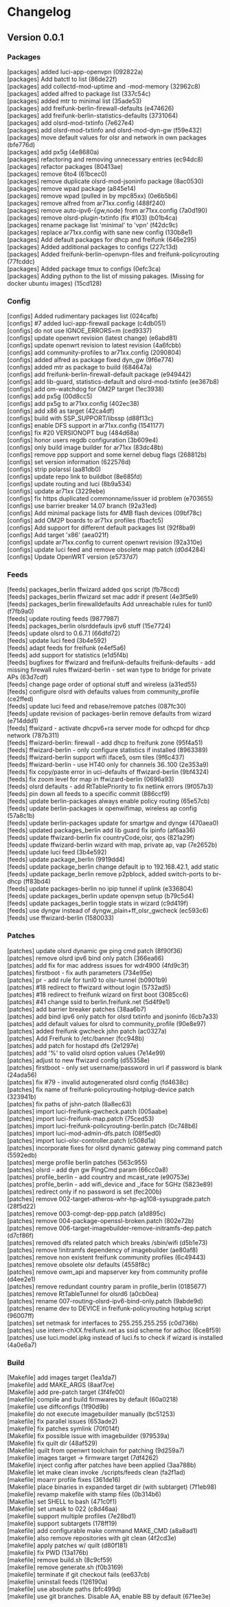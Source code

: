 # Changelog

## Version 0.0.1

### Packages

[packages] added luci-app-openvpn (092822a)  
[packages] Add batctl to list (86de22f)  
[packages] add collectd-mod-uptime and -mod-memory (32962c8)  
[packages] added alfred to package list (337c54c)  
[packages] added mtr to minimal list (35ade53)  
[packages] add freifunk-berlin-firewall-defaults (e474626)  
[packages] add freifunk-berlin-statistics-defaults (3731064)  
[packages] add olsrd-mod-txtinfo (7e627e4)  
[packages] add olsrd-mod-txtinfo and olsrd-mod-dyn-gw (f59e432)  
[packages] move default values for olsr and network in own packages (bfe776d)  
[packages] add px5g (4e8680a)  
[packages] refactoring and removing unnecessary entries (ec94dc8)  
[packages] refactor packages (80413ae)  
[packages] remove 6to4 (61bcec0)  
[packages] remove duplicate olsrd-mod-jsoninfo package (8ac0530)  
[packages] remove wpad package (a845e14)  
[packages] remove wpad (pulled in by mpc85xx) (0e6b5b6)  
[packages] remove alfred from ar71xx.config (488f240)  
[packages] remove auto-ipv6-{gw,node} from ar71xx.config (7a0d190)  
[packages] remove olsrd-plugin-txtinfo (fix #103) (b01b4ca)  
[packages] rename package list 'minimal' to 'vpn' (f42dc9c)  
[packages] replace ar71xx.config with sane new config (130b8e1)  
[packages] Add default packages for dhcp and freifunk (646e295)  
[packages] Added additional packages to configs (227c13d)  
[packages] Added freifunk-berlin-openvpn-files and freifunk-policyrouting (77fcddc)  
[packages] Added package tmux to configs (0efc3ca)  
[packages] Adding python to the list of missing pakages. (Missing for docker ubuntu images) (15cd128)  

### Config

[configs] Added rudimentary packages list (024cafb)  
[configs] #7 added luci-app-firewall package (c4db051)  
[configs] do not use IGNOE_ERRORS=m (ced9337)  
[configs] update openwrt revision (latest change) (e6abd81)  
[configs] update openwrt revision to latest revision (4a6fcbb)  
[configs] add community-profiles to ar71xx.config (2090804)  
[configs] added alfred as package fixed dyn_gw (9f6e774)  
[configs] added mtr as package to build (684647a)  
[configs] add freifunk-berlin-firewall-default package (e949442)  
[configs] add lib-guard, statistics-default and olsrd-mod-txtinfo (ee367b8)  
[configs] add om-watchdog for OM2P target (1ec3938)  
[configs] add px5g (00d8cc5)  
[configs] add px5g to ar71xx.config (402ec38)  
[configs] add x86 as target (42ca4df)  
[configs] build with SSP_SUPPORT/libssp (d88f13c)  
[configs] enable DFS support in ar71xx.config (1541177)  
[configs] fix #20 VERSIONOPT bug (484d68a)  
[configs] honor users regdb configuration (3b609e4)  
[configs] only build image builder for ar71xx (83dc48b)  
[configs] remove ppp support and some kernel debug flags (268812b)  
[configs] set version information (622576d)  
[configs] strip polarssl (aa81db0)  
[configs] update repo link to buildbot (8e685fd)  
[configs] update routing and luci (8b9a534)  
[configs] update ar71xx (3229ebe)  
[configs] fix https duplicated commonname/issuer id problem (e703655)  
[configs] use barrier breaker 14.07 branch (92a31ed)  
[configs] Add minimal package lists for 4MB flash devices (09bf78c)  
[configs] add OM2P boards to ar71xx profiles (fbacfc5)  
[configs] Add support for different default packages list (92f8ba9)  
[configs] Add target 'x86' (aea021f)  
[configs] update ar71xx.config to current openwrt revision (92a310e)  
[configs] update luci feed and remove obsolete map patch (d0d4284)  
[configs] Update OpenWRT version (e5737d7)  

### Feeds

[feeds] packages_berlin ffwizard added qos script (fb78ccd)  
[feeds] packages_berlin ffwizard set mac addr if present (4e3f5e9)  
[feeds] packages_berlin firewalldefaults Add unreachable rules for tunl0 (f7fb9a0)  
[feeds] update routing feeds (9877987)  
[feeds] packages_berlin olsrddefauls ipv6 stuff (15e7724)  
[feeds] update olsrd to 0.6.7.1 (66dfd72)  
[feeds] update luci feed (3b4e592)  
[feeds] adapt feeds for freifunk (e4ef5a6)  
[feeds] add support for statistics (e1d5f4b)  
[feeds] bugfixes for ffwizard and freifunk-defaults  freifunk-defaults - add missing firewall rules  ffwizard-berlin - set wan type to bridge for private APs (63d7cdf)  
[feeds] change page order of optional stuff and wireless (a31ed55)  
[feeds] configure olsrd with defaults values from community_profile (ce2ffed)  
[feeds] update luci feed and rebase/remove patches (087fc30)  
[feeds] update revision of packages-berlin remove defaults from wizard (e714ddd1)  
[feeds] ffwizard - activate dhcpv6+ra server mode for odhcpd for dhcp network (787b311)  
[feeds] ffwizard-berlin: firewall - add dhcp to freifunk zone (95f4a51)  
[feeds] ffwizard-berlin - only configure statistics if installed (8963389)  
[feeds] ffwizard-berlin support wifi iface5, osm tiles (9f6c437)  
[feeds] ffwizard-berlin - use HT40 only for channels 36..100 (2e353a9)  
[feeds] fix copy/paste error in uci-defaults of ffwizard-berlin (9bf4324)  
[feeds] fix zoom level for map in ffwizard-berlin (0696a93)  
[feeds] olsrd defaults - add RtTablePriority to fix netlink errors (9f057b3)  
[feeds] pin down all feeds to a specific commit (886ccf9)  
[feeds] update berlin-packages always enable policy routing (65e57cb)  
[feeds] update berlin-packages ix openwifimap, wireless ap config (57a8c1b)  
[feeds] update berlin-packages update for smartgw and dyngw (470aea0)  
[feeds] updated packages_berlin add lib guard fix ipinfo (af6aa36)  
[feeds] update ffwizard-berlin fix countryCode,olsr, qos (821a29f)  
[feeds] update ffwizard-berlin wizard with map, private ap, vap (7e2652b)  
[feeds] update luci feed (3b4e592)  
[feeds] update package_berlin (9919dd4)  
[feeds] update package_berlin change default ip to 192.168.42.1, add static  
[feeds] update package_berlin remove p2pblock, added switch-ports to br-dhcp (ff83bd4)  
[feeds] update packages-berlin no ipip tunnel if uplink (e336804)  
[feeds] update packages_berlin update openvpn setup (b79c5d4)  
[feeds] update packages_berlin toggle stats in wizard (c9d419f)  
[feeds] use dyngw instead of dyngw_plain+ff_olsr_gwcheck (ec593c6)  
[feeds] use ffwizard-berlin (1580033)  

### Patches

[patches] update olsrd dynamic gw ping cmd patch (8f90f36)  
[patches] remove olsrd ipv6 bind only patch (366ea66)  
[patches] add fix for mac address issues for wdr4900 (4fd9c3f)  
[patches] firstboot - fix auth parameters (734e95e)  
[patches] pr - add rule for tunl0 to olsr-tunnel (b0901b9)  
[patches] #18 redirect to ffwizard without login (5732ad5)  
[patches] #18 redirect to freifunk wizard on first boot (3085cc6)  
[patches] #41 change ssid to berlin.freifunk.net (5d4f9e1)  
[patches] add barrier breaker patches (38aa6b7)  
[patches] add bind ipv6 only patch for olsrd txtinfo and jsoninfo (6cb7a33)  
[patches] add default values for olsrd to community_profile (90e8e97)  
[patches] added freifunk gwcheck jshn patch (ac0327a)  
[patches] Add Freifunk to /etc/banner (fcc948b)  
[patches] add patch for hostapd dfs (2e1297e)  
[patches] add '%' to valid olsrd option values (7e14e99)  
[patches] adjust to new ffwizard config (d55358e)  
[patches] firstboot - only set username/password in url if password is blank (24ada56)  
[patches] fix #79 - invalid autogenerated olsrd config (fd4638c)  
[patches] fix name of freifunk-policyrouting-hotplug-device patch (323941b)  
[patches] fix paths of jshn-patch (8a8ec63)  
[patches] import luci-freifunk-gwcheck.patch (005aabe)  
[patches] import luci-freifunk-map.patch (75ced53)  
[patches] import luci-freifunk-policyrouting-berlin.patch (0c748b6)  
[patches] import luci-mod-admin-dfs.patch (08f5ed0)  
[patches] import luci-olsr-controller.patch (c508d1a)  
[patches] incorporate fixes for olsrd dynamic gateway ping command patch (5592edb)  
[patches] merge profile berlin patches (563c955)  
[patches] olsrd - add dyn gw PingCmd param (66cc0a8)  
[patches] profile_berlin - add country and mcast_rate (e90753e)  
[patches] profile_berlin - add wifi_device and _iface for 5GHz (5823e89)  
[patches] redirect only if no password is set (fec200b)  
[patches] remove 002-target-atheros-whr-hp-ag108-sysupgrade.patch (28f5d22)  
[patches] remove 003-comgt-dep-ppp.patch (a1d895c)  
[patches] remove 004-package-openssl-broken.patch (802e72b)  
[patches] remove 006-target-imagebuilder-remove-initramfs-dep.patch (d7cf86f)  
[patches] removed dfs related patch which breaks /sbin/wifi (d5b1e73)  
[patches] remove !initramfs dependency of imagebuilder (ae80af8)  
[patches] remove non existent freifunk community profiles (6c49443)  
[patches] remove obsolete olsr defaults (4558f8c)  
[patches] remove owm_api and mapserver key from community profile (d4ee2e1)  
[patches] remove redundant country param in profile_berlin (0185677)  
[patches] remove RtTableTunnel for olsrd6 (a0cb0ea)  
[patches] rename 007-routing-olsrd-ipv6-bind-only.patch (9abde9d)  
[patches] rename dev to DEVICE in freifunk-policyrouting hotplug script (96007ff)  
[patches] set netmask for interfaces to 255.255.255.255 (c0d736b)  
[patches] use intern-chXX.freifunk.net as ssid scheme for adhoc (6ce8f59)  
[patches] use luci.model.ipkg instead of luci.fs to check if wizard is installed (4a0e6a7)  

### Build

[Makefile] add images target (1ea1da7)  
[makefile] add MAKE_ARGS (8aaf7ce)  
[Makefile] add pre-patch target (3f4fe00)  
[makefile] compile and build firmwares by default (60a0218)  
[makefile] use diffconfigs (1f90d9b)  
[makefile] do not execute imagebuilder manually (bc51253)  
[makefile] fix parallel issues (653ade2)  
[makefile] fix patches symlink (70f014f)  
[Makefile] fix possible issue with imagebuilder (979539a)  
[Makefile] fix quilt dir (48af529)  
[Makefile] quilt from openwrt toolchain for patching (9d259a7)  
[makefile] images target -> firmware target (7df4262)  
[Makefile] inject config after patches have been applied (3aa788b)  
[Makefile] let make clean invoke ./scripts/feeds clean (fa2f1ad)  
[makefile] moarrr profile fixes (361de16)  
[Makefile] place binaries in expanded target dir (with subtarget) (7f1eb98)  
[makefile] revamp makefile with stamp files (0b314b6)  
[Makefile] set SHELL to bash (471c0f1)  
[Makefile] set umask to 022 (c8d46aa)  
[makefile] support multiple profiles (7e28bd1)  
[makefile] support subtargets (178ff19)  
[makefile] add configurable make command MAKE_CMD (a8a8ad1)  
[makefile] also remove repositories with git clean (4f2cd3e)  
[makefile] apply patches w/ quilt (d80f181)  
[makefile] fix PWD (13a176b)  
[makefile] remove build.sh (8c9cf59)  
[makefile] remove generate.sh (f0b3169)  
[makefile] terminate if git checkout fails (ee637cb)  
[makefile] uninstall feeds (126190a)  
[makefile] use absolute paths (bfc499d)  
[makefile] use git branches. Disable AA, enable BB by default (671ee3e)  
